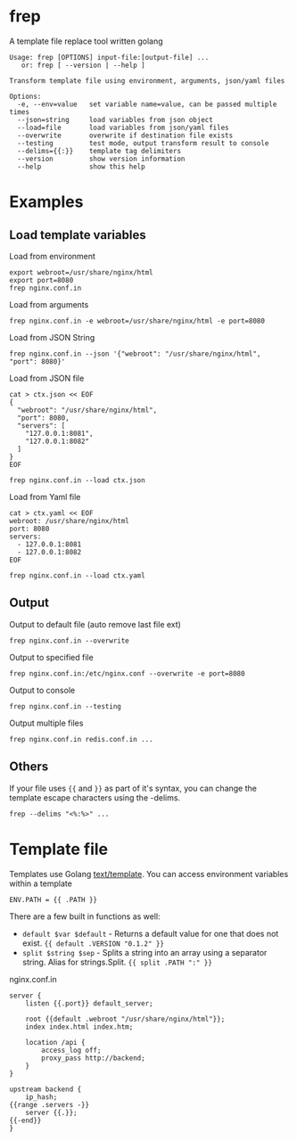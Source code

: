 # frep

A template file replace tool written golang

```
Usage: frep [OPTIONS] input-file:[output-file] ...
   or: frep [ --version | --help ]

Transform template file using environment, arguments, json/yaml files

Options:
  -e, --env=value   set variable name=value, can be passed multiple times
  --json=string     load variables from json object
  --load=file       load variables from json/yaml files
  --overwrite       overwrite if destination file exists
  --testing         test mode, output transform result to console
  --delims={{:}}    template tag delimiters
  --version         show version information
  --help            show this help
```

# Examples

## Load template variables

Load from environment

```
export webroot=/usr/share/nginx/html
export port=8080
frep nginx.conf.in
```

Load from arguments

```
frep nginx.conf.in -e webroot=/usr/share/nginx/html -e port=8080
```

Load from JSON String

```
frep nginx.conf.in --json '{"webroot": "/usr/share/nginx/html", "port": 8080}'
```

Load from JSON file

```
cat > ctx.json << EOF
{
  "webroot": "/usr/share/nginx/html",
  "port": 8080,
  "servers": [
    "127.0.0.1:8081",
    "127.0.0.1:8082"
  ]
}
EOF

frep nginx.conf.in --load ctx.json
```

Load from Yaml file

```
cat > ctx.yaml << EOF
webroot: /usr/share/nginx/html
port: 8080
servers:
  - 127.0.0.1:8081
  - 127.0.0.1:8082
EOF

frep nginx.conf.in --load ctx.yaml
```

## Output

Output to default file (auto remove last file ext)

```
frep nginx.conf.in --overwrite
```

Output to specified file

```
frep nginx.conf.in:/etc/nginx.conf --overwrite -e port=8080
```

Output to console

```
frep nginx.conf.in --testing
```

Output multiple files

```
frep nginx.conf.in redis.conf.in ...
```

## Others

If your file uses `{{` and `}}` as part of it's syntax, you can change the template escape characters using the -delims.

```
frep --delims "<%:%>" ...
```

# Template file

Templates use Golang [text/template](http://golang.org/pkg/text/template/). You can access environment variables within a template

```
ENV.PATH = {{ .PATH }}
```

There are a few built in functions as well:

* `default $var $default` - Returns a default value for one that does not exist. `{{ default .VERSION "0.1.2" }}`
* `split $string $sep` - Splits a string into an array using a separator string. Alias for strings.Split. `{{ split .PATH ":" }}`

nginx.conf.in

```
server {
    listen {{.port}} default_server;

    root {{default .webroot "/usr/share/nginx/html"}};
    index index.html index.htm;

    location /api {
        access_log off;
        proxy_pass http://backend;
    }
}

upstream backend {
    ip_hash;
{{range .servers -}}
    server {{.}};
{{-end}}
}
```

